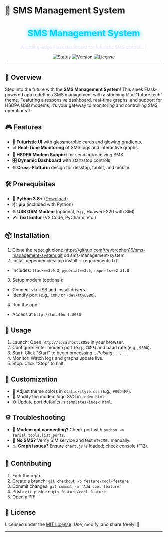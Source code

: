 # 🚀 SMS Management System

<div align="center">
  <h1 style="color: #00D4FF; text-shadow: 0 0 15px #00D4FF;">SMS Management System</h1>
  <p style="color: #E0E7FF;">A cutting-edge Flask dashboard for futuristic SMS control... <span style="animation: typing 3s steps(40, end) infinite;">|</span></p>
  <p>
    <img src="https://img.shields.io/badge/Status-Active-green?style=for-the-badge" alt="Status">
    <img src="https://img.shields.io/badge/Version-1.0-blue?style=for-the-badge" alt="Version">
    <img src="https://img.shields.io/badge/License-MIT-blueviolet?style=for-the-badge" alt="License">
  </p>
</div>

---

## 🌌 Overview

Step into the future with the **SMS Management System**! This sleek Flask-powered app redefines SMS management with a stunning blue "future tech" theme. Featuring a responsive dashboard, real-time graphs, and support for HSDPA USB modems, it’s your gateway to monitoring and controlling SMS operations.✨


## 🎮 Features

- 🔵 **Futuristic UI** with glassmorphic cards and glowing gradients.
- 📊 **Real-Time Monitoring** of SMS logs and interactive graphs.
- 📡 **HSDPA Modem Support** for sending/receiving SMS.
- 🎛️ **Dynamic Dashboard** with start/stop controls.
- 🌐 **Cross-Platform** design for desktop, tablet, and mobile.

## 🛠 Prerequisites

- 🐍 **Python 3.8+** ([Download](https://www.python.org/))
- 📦 **pip** (included with Python)
- 🌐 **USB GSM Modem** (optional, e.g., Huawei E220 with SIM)
- ✍️ **Text Editor** (VS Code, PyCharm, etc.)

## 📦 Installation

1. Clone the repo:
git clone https://github.com/trevorcohen16/sms-management-system.git cd sms-management-system
2. Install dependencies:
pip install -r requirements.txt
- Includes: `flask==3.0.3`, `pyserial==3.5`, `requests==2.31.0`

3. Setup modem (optional):
- Connect via USB and install drivers.
- Identify port (e.g., `COM3` or `/dev/ttyUSB0`).

4. Run the app:
- Access at `http://localhost:8050`

## 🚀 Usage

1. Launch: Open `http://localhost:8050` in your browser.
2. Configure: Enter modem port (e.g., `COM3`) and baud rate (e.g., `9600`).
3. Start: Click "Start" to begin processing... *Pulsing*: `. . .`
4. Monitor: Watch logs and graphs update live.
5. Stop: Click "Stop" to halt.

## 🎨 Customization

- 🔧 Adjust theme colors in `static/style.css` (e.g., `#00D4FF`).
- 🌟 Modify the modem logo SVG in `index.html`.
- ⚙️ Update port defaults in `templates/index.html`.

## ⚙ Troubleshooting

- 🔴 **Modem not connecting?** Check port with `python -m serial.tools.list_ports`.
- 📵 **No SMS?** Verify SIM service and test `AT+CMGL` manually.
- 📉 **Graph issues?** Ensure `chart.js` is loaded; check console (F12).

## 🤝 Contributing

1. Fork the repo.
2. Create a branch: `git checkout -b feature/cool-feature`
3. Commit changes: `git commit -m 'Add cool feature'`
4. Push: `git push origin feature/cool-feature`
5. Open a PR!

## 📜 License

Licensed under the [MIT License](LICENSE). Use, modify, and share freely! 🚀

---




